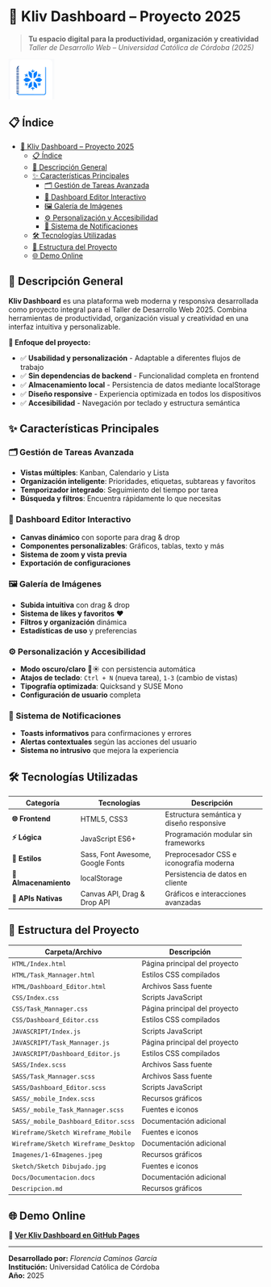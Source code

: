 # 🌟 Kliv Dashboard – Proyecto 2025

> **Tu espacio digital para la productividad, organización y creatividad**  
> *Taller de Desarrollo Web – Universidad Católica de Córdoba (2025)*

![Kliv Banner](Favicon/Favicon.png)

## 📋 Índice

- [🌟 Kliv Dashboard – Proyecto 2025](#-kliv-dashboard--proyecto-2025)
  - [📋 Índice](#-índice)
  - [🚀 Descripción General](#-descripción-general)
  - [✨ Características Principales](#-características-principales)
    - [🗂️ Gestión de Tareas Avanzada](#-gestión-de-tareas-avanzada)
    - [🎨 Dashboard Editor Interactivo](#-dashboard-editor-interactivo)
    - [🖼️ Galería de Imágenes](#-galería-de-imágenes)
    - [⚙️ Personalización y Accesibilidad](#-personalización-y-accesibilidad)
    - [🔔 Sistema de Notificaciones](#-sistema-de-notificaciones)
  - [🛠️ Tecnologías Utilizadas](#-tecnologías-utilizadas)
  - [📁 Estructura del Proyecto](#-estructura-del-proyecto)
  - [🌐 Demo Online](#-demo-online)

## 🚀 Descripción General

**Kliv Dashboard** es una plataforma web moderna y responsiva desarrollada como proyecto integral para el Taller de Desarrollo Web 2025. Combina herramientas de productividad, organización visual y creatividad en una interfaz intuitiva y personalizable.

**🧠 Enfoque del proyecto:**
- ✅ **Usabilidad y personalización** - Adaptable a diferentes flujos de trabajo
- ✅ **Sin dependencias de backend** - Funcionalidad completa en frontend
- ✅ **Almacenamiento local** - Persistencia de datos mediante localStorage
- ✅ **Diseño responsive** - Experiencia optimizada en todos los dispositivos
- ✅ **Accesibilidad** - Navegación por teclado y estructura semántica

## ✨ Características Principales

### 🗂️ Gestión de Tareas Avanzada
- **Vistas múltiples**: Kanban, Calendario y Lista
- **Organización inteligente**: Prioridades, etiquetas, subtareas y favoritos
- **Temporizador integrado**: Seguimiento del tiempo por tarea
- **Búsqueda y filtros**: Encuentra rápidamente lo que necesitas

### 🎨 Dashboard Editor Interactivo
- **Canvas dinámico** con soporte para drag & drop
- **Componentes personalizables**: Gráficos, tablas, texto y más
- **Sistema de zoom y vista previa**
- **Exportación de configuraciones**

### 🖼️ Galería de Imágenes
- **Subida intuitiva** con drag & drop
- **Sistema de likes y favoritos** ❤️
- **Filtros y organización** dinámica
- **Estadísticas de uso** y preferencias

### ⚙️ Personalización y Accesibilidad
- **Modo oscuro/claro** 🌙☀️ con persistencia automática
- **Atajos de teclado**: `Ctrl + N` (nueva tarea), `1-3` (cambio de vistas)
- **Tipografía optimizada**: Quicksand y SUSE Mono
- **Configuración de usuario** completa

### 🔔 Sistema de Notificaciones
- **Toasts informativos** para confirmaciones y errores
- **Alertas contextuales** según las acciones del usuario
- **Sistema no intrusivo** que mejora la experiencia

## 🛠️ Tecnologías Utilizadas

| Categoría             | Tecnologías                      | Descripción                              |
|-----------------------|----------------------------------|------------------------------------------|
| **🌐 Frontend**       | HTML5, CSS3                      | Estructura semántica y diseño responsive |
| **⚡ Lógica**          | JavaScript ES6+                  | Programación modular sin frameworks      |
| **🎨 Estilos**        | Sass, Font Awesome, Google Fonts | Preprocesador CSS e iconografía moderna  |
| **💾 Almacenamiento** | localStorage                     | Persistencia de datos en cliente         |
| **🔧 APIs Nativas**   | Canvas API, Drag & Drop API      | Gráficos e interacciones avanzadas       |

## 📁 Estructura del Proyecto

| Carpeta/Archivo                      | Descripción                   |
|--------------------------------------|-------------------------------|
| `HTML/Index.html`                    | Página principal del proyecto |
| `HTML/Task_Mannager.html`            | Estilos CSS compilados        |
| `HTML/Dashboard_Editor.html`         | Archivos Sass fuente          |
| `CSS/Index.css`                      | Scripts JavaScript            |
| `CSS/Task_Mannager.css`              | Página principal del proyecto |
| `CSS/Dashboard_Editor.css`           | Estilos CSS compilados        |
| `JAVASCRIPT/Index.js`                | Scripts JavaScript            |
| `JAVASCRIPT/Task_Mannager.js`        | Página principal del proyecto |
| `JAVASCRIPT/Dashboard_Editor.js`     | Estilos CSS compilados        |
| `SASS/Index.scss`                    | Archivos Sass fuente          |
| `SASS/Task_Mannager.scss`            | Archivos Sass fuente          |
| `SASS/Dashboard_Editor.scss`         | Scripts JavaScript            |
| `SASS/_mobile_Index.scss`            | Recursos gráficos             |
| `SASS/_mobile_Task_Mannager.scss`    | Fuentes e iconos              |
| `SASS/_mobile_Dashboard_Editor.scss` | Documentación adicional       |
| `Wireframe/Sketch Wireframe_Mobile`  | Fuentes e iconos              |
| `Wireframe/Sketch Wireframe_Desktop` | Documentación adicional       |
| `Imagenes/1-6Imagenes.jpeg`          | Recursos gráficos             |
| `Sketch/Sketch Dibujado.jpg`         | Fuentes e iconos              |
| `Docs/Documentacion.docs`            | Documentación adicional       |
| `Descripcion.md`                     | Recursos gráficos             |

## 🌐 Demo Online

**🔗 [Ver Kliv Dashboard en GitHub Pages](https://ucc-tallerdesarrolloweb.github.io/proyecto2025-florencia_antonella_caminos_garcia/PROYECTO-KLIV_2203528_Florencia_Caminos_Garcia/HTML/index.html)**

---

**Desarrollado por:** *Florencia Caminos García*  
**Institución:** Universidad Católica de Córdoba  
**Año:** 2025